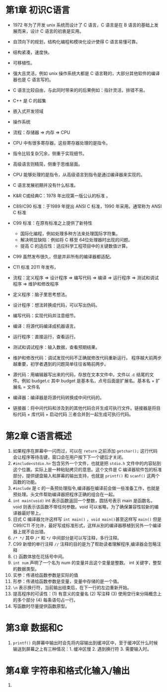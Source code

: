 # 第1章 初识C语言

* 1972 年为了开发 unix 系统而设计了 C 语言，C 语言是在 B 语言的基础上发展而来，设计 C 语言的初衷是实用。
* 自顶向下的规划，结构化编程和模块化设计使得 C 语言易懂可靠。
* 结构紧凑，速度快。
* 可移植性。
* 强大且灵活，例如 unix 操作系统大都是 C 语言鞋的，大部分其他软件的编译器也是 C 语言写的。
* C 语言比较自由，与此同时带来的的后果例如：指针灵活，排错不易。
* C++ 是 C 的超集
* 嵌入式开发领域
* 操作系统
* 流程：存储器 => 内存 => CPU
* CPU 中有很多寄存器，这些寄存器处理的是指令。
* 指令比较复杂冗余，侧重于实现细节。
* 高级语言则精简，侧重于思维层面。
* CPU 能够处理的是指令，从高级语言到指令是通过编译器来实现的。
* C 语言发展初期并没有什么标准。
* K&R C或经典C：1978 年出现第一版公认的标准 。
* C89/C90 标准：于1989 年提出 ANSI C 标准，1990 年采用。通常称为 ANSI C 标准
* C99 标准：在原有标准之上提供了新特性
  * 国际化编程，例如处理多种方法来处理国际字符集。
  * 解决明显缺陷：例如将 C 移至 64位处理器时出现的问题。
  * 提高 C 的适应性：适应科学工程项目中的关键数值计算。

* C99 虽然发布很久，但是并非所有的编译器都适配。
* C11 标准 2011 年发布，
* 流程：定义程序 => 设计程序 => 编写代码 => 编译 => 运行程序 => 测试和调试程序 => 维护和修改程序
* 定义程序：脑子里思考想法。
* 设计程序：想法转换成代码，可以写出伪码。
* 编写代码：实现代码并注意细节。
* 编译：将源代码编译成机器语言。
* 运行程序：直接运行，查看运行。
* 测试和调试程序：输入数据，查看预期结果。
* 维护和修改代码：调试发现代码不正确就修改代码重新运行。
程序越大前两步越重要，初学者遇到的问题简单往往省略前两步。

* 源代码：用编辑器写出来的代码，存放在文本文件中。文件以 .c 结尾的文件。例如 budget.c 其中 budget 是基本名，点号后面是扩展名。基本名 + 扩展名 = 文件名
* 编译器：编译器是将源代码转换成中间代码的。
* 链接器：将中间代码和涉及到的其他代码合并生成可执行文件。链接器是将目标代码 + 库代码 + 启动代码 三者合并到一起生成可执行代码。

# 第2章 C语言概述
1. 如果程序在屏幕中一闪而过，可以在 `return` 之前添加 `getchar();` 这行代码会让程序等待击键，窗口会在用户按下下一个键后才关闭。
2. `#include<stdio.h>` 包含另外一个文件，也就是把 `stdio.h` 文件中的内容贴到这个位置。实际上是一种粘贴拷贝的意思。这个文件是 C 编译器软件包的标准部分，提供键盘输入和屏幕的输出支持，也就是 `printf()` 和 `scanf()` 这两个函数的功能。
3. `#include` 是 c 的一条预处理指令,编译器在编译前会做一些准备工作，也就是预处理。头文件帮助编译器把程序正确的组合在一起。
4. `int main(void)` int 表示函数返回一个整数，圆括号表示 main 是函数名，void 则表示该函数不带任何参数。void 可以省略，为了确保兼容性较新的编译器最好带上。
5. 旧式 C 编译器允许这样写 `int main()` ，`void main()`甚至这样写 `main()` 但是 C99/C11 不允许，最好写成标准形式，这样从别的编译器移植到另外一个编译器上就不会出错。
6. `/* */` 其中 `/*` 和 `*/` 中间部分是可以写注释，多行注释。 
7. C99 新增的单行注释 `//` 注释的目的是为了帮助读者理解程序,编译器会忽略注释
8. `{}` 函数体放在花括号中间。
9. `int num` 声明了一个名为 num 的变量并且这个变量是整数。 int 关键字，整型的数据类型。
10. 实参：传递给函数参数是实际的值
11. 形参：传递给函数参数是变量，变量中存储的是一个值。
12. `\n` 表示换行符，当前输出结束后，在下一行的左边重新开始。
13. 提高程序的可读性：(1) 有意义的变量名 (2) 写注释 (3) 使用空行来分隔概念上的多个部分 (4) 每条语句占一行。
14. 写函数时尽量提供函数原型。

# 第3章 数据和C
1. `printf()` 向屏幕中输出时会先将内容输出到缓冲区中，至于缓冲区什么时候输送到屏幕之上有三种情况：1. 缓冲区慢 2. 遇到换行符 3. 需要输入时。

# 第4章 字符串和格式化输入/输出
1. 